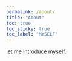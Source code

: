 ```yaml
---
permalink: /about/
title: "About"
toc: true
toc_sticky: true
toc_label: "MYSELF"
---
```


let me introduce myself.